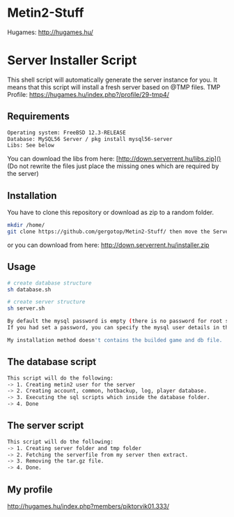 # Metin2-Stuff
Hugames: http://hugames.hu/

# Server Installer Script

This shell script will automatically generate the server instance for you. It means that this script will install a fresh server based on @TMP files.
TMP Profile: https://hugames.hu/index.php?/profile/29-tmp4/

## Requirements
```bash
Operating system: FreeBSD 12.3-RELEASE
Database: MySQL56 Server / pkg install mysql56-server
Libs: See below
```
You can download the libs from here: [http://down.serverrent.hu/libs.zip]() (Do not rewrite the files just place the missing ones which are required by the server)
## Installation

You have to clone this repository or download as zip to a random folder.

```bash
mkdir /home/
git clone https://github.com/gergotop/Metin2-Stuff/ then move the ServerInstaller folder to anywhere.
```
or you can download from here: http://down.serverrent.hu/installer.zip

## Usage

```bash
# create database structure
sh database.sh

# create server structure
sh server.sh

```
```bash
By default the mysql password is empty (there is no password for root so you can easily log in).
If you had set a password, you can specify the mysql user details in the database.sh. For example (mysql -u root -p yourpassword)

My installation method doesn't contains the builded game and db file.
```

## The database script
```bash
This script will do the following: 
-> 1. Creating metin2 user for the server
-> 2. Creating account, common, hotbackup, log, player database.
-> 3. Executing the sql scripts which inside the database folder.
-> 4. Done
```

## The server script
```bash
This script will do the following: 
-> 1. Creating server folder and tmp folder
-> 2. Fetching the serverfile from my server then extract.
-> 3. Removing the tar.gz file.
-> 4. Done.
```




## My profile

http://hugames.hu/index.php?members/piktorvik01.333/


